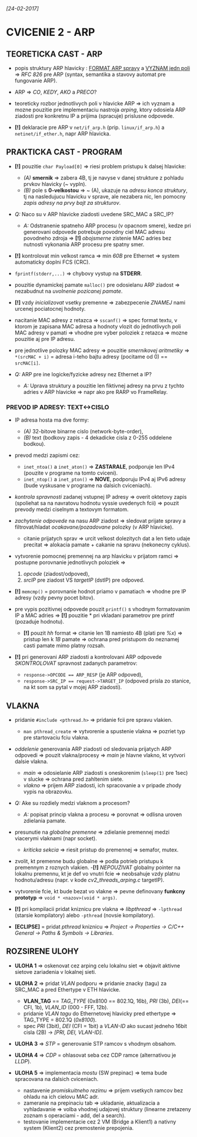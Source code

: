 _[24-02-2017]_

# CVICENIE 2 - ARP

## TEORETICKA CAST - ARP

- popis struktury ARP hlavicky : [FORMAT ARP spravy](./arp_format.png) a [VYZNAM jedn poli](./arp-hdr-fields.jpg) => _RFC 826_ pre ARP (syntax, semantika a stavovy automat pre fungovanie ARP).
- ARP => _CO_, _KEDY_, _AKO_ a _PRECO_?
- teoreticky rozbor jednotlivych poli v hlavicke ARP => ich vyznam a mozne pouzitie pre implementaciu nastroja _arping_, ktory odosiela ARP ziadosti pre konkretnu IP a prijima (spracuje) prislusne odpovede.

- **[!]** deklaracie pre ARP v `net/if_arp.h` (prip. `linux/if_arp.h`) a `netinet/if_ether.h`, napr ARP hlavicka.

## PRAKTICKA CAST - PROGRAM

- **[!]** pouzitie `char Payload[0]` => riesi problem pristupu k dalsej hlavicke:
    - _(A)_ **smernik** => zabera 4B, tj je navyse v danej strukture z pohladu prvkov hlavicky (~ vypln).
    - _(B)_ pole s **0-velkostou** => ~ (A), ukazuje na _adresu konca struktury_, tj na nasledujucu hlavicku v sprave, ale nezabera nic, len pomocny _zapis adresy na prvy bajt za strukturov_.

- _Q:_ Naco su v ARP hlavicke ziadosti uvedene SRC_MAC a SRC_IP?
    - _A:_ Odstranenie spatneho ARP procesu (v opacnom smere), kedze pri generovani odpovede potrebuje povodny ciel MAC adresu povodneho zdroja => **[!]** _obojsmerne_ zistenie MAC adries bez nutnosti vykonania ARP procesu pre spatny smer.

- **[!]** kontrolovat min velkost ramca => min _60B_ pre Ethernet => system automaticky doplni FCS (CRC).
- `fprintf(stderr,...)` => chybovy vystup na __STDERR__.
- pouzitie dynamickej pamate `malloc()` pre odosielanu ARP ziadost => nezabudnut na _uvolnenie pozicanej pamate_.
- **[!]** vzdy _inicializovat_ vsetky premenne => zabezpecenie _ZNAMEJ_ nami urcenej pociatocnej hodnoty.  

- nacitanie MAC adresy z retazca => `sscanf()` => spec format textu, v ktorom je zapisana MAC adresa a hodnoty vlozit do jednotlivych poli MAC adresy v pamati => vhodne pre vyber poloziek z retazca => mozne pouzitie aj pre IP adresu.
- pre jednotlive polozky MAC adresy => pouzitie _smernikovej aritmetiky_ => `*(srcMAC + i)` = adresa i-teho bajtu adresy (pocitame od 0) == `srcMAC[i]`.

- _Q:_ ARP pre ine logicke/fyzicke adresy nez Ethernet a IP?
    - _A:_ Uprava struktury a pouzitie len fiktivnej adresy na prvu z tychto adries v ARP hlavicke => napr ako pre RARP vo FrameRelay.

### PREVOD IP ADRESY: TEXT<->CISLO

- IP adresa hosta ma dve formy:
    - _(A)_ 32-bitove binarne cislo (network-byte-order),
    - _(B)_ text (bodkovy zapis - 4 dekadicke cisla z 0-255 oddelene bodkou).

- prevod medzi zapismi cez:   
    - `inet_ntoa()` a `inet_aton()` => **ZASTARALE**, podporuje len IPv4 (pouzite v programe na tomto cviceni).  
    - `inet_ntop()` a `inet_pton()` => **NOVE**, podporuju IPv4 aj IPv6 adresy (bude vyskusane v programe na dalsich cviceniach).

- _kontrola spravnosti_ zadanej vstupnej IP adresy => overit oktetovy zapis (spoliehat sa na navratovu hodnotu vyssie uvedenych fcii) => pouzit prevody medzi ciselnym a textovym formatom.

- _zachytenie odpovede_ na nasu ARP ziadost => sledovat prijate spravy a filtrovat/hladat _ocakavane/pozadovane_ polozky (v ARP hlavicke).
    - citanie prijatych sprav => urcit velkost dolezitych dat a len tieto udaje precitat => alokacia pamate + cakanie na spravu (nekonecny cyklus).

- vytvorenie pomocnej premennej na arp hlavicku v prijatom ramci => postupne porovnanie jednotlivych poloziek =>
    1. _opcode_ (ziadost/odpoved),
    2. _srcIP_ pre ziadost VS _targetIP_ (dstIP) pre odpoved.

- **[!]** `memcmp()` = porovnanie hodnot priamo v pamatiach => vhodne pre IP adresy (vzdy pevny pocet bitov). 
- pre vypis pozitivnej odpovede pouzit `printf()` s vhodnym formatovanim IP a MAC adries => **[!]** pouzitie * pri vkladani parametrov pre printf (pozaduje hodnotu).
    - **[!]** pouzit _hh_ format => citanie len 1B namiesto 4B (plati pre _%x_) => pristup len k _1B_ pamate => ochrana pred pristupom do neznamej casti pamate mimo platny rozsah.

- **[!]** pri generovani ARP ziadosti a kontrolovani ARP odpovede _SKONTROLOVAT_ spravnost zadanych parametrov:
  - `response->OPCODE == ARP_RESP` (je ARP odpoved),
  - `response->SRC_IP == request->TARGET_IP` (odpoved prisla zo stanice, na kt som sa pytal v mojej ARP ziadosti).

## VLAKNA

- pridanie `#include <pthread.h>` => pridanie fcii pre spravu vlakien.
    - `man pthread_create` => vytvorenie a spustenie vlakna => pozriet typ pre startovaciu fciu vlakna.
- _oddelenie_ generovania ARP ziadosti od sledovania prijatych ARP odpovedi => pouzit vlakna/procesy => _main_ je hlavne vlakno, kt vytvori dalsie vlakna.
    - _main_ => odosielanie ARP ziadosti s oneskorenim (`sleep(1)` pre 1sec) v slucke => ochrana pred zahltenim siete.
    - _vlakno_ => prijem ARP ziadosti, ich spracovanie a v pripade zhody vypis na obrazovku.
   
- _Q:_ Ake su rozdiely medzi vlaknom a procesom?
    - _A:_ popisat princip vlakna a procesu => porovnat => odlisna uroven zdielania pamate.
  
- presunutie na _globalne premenne_ => zdielanie premennej medzi viacerymi vlaknami (napr socket).
    - _kriticka sekcia_ => riesit pristup do premennej => semafor, mutex.
- zvolit, kt premenne budu globalne => podla potrieb pristupu k premennym z roznych vlakien.
-**[!]** _NEPOUZIVAT_ globalny pointer na lokalnu premennu, kt je def vo vnutri fcie => neobsahuje vzdy platnu hodnotu/adresu (napr. v kode *cv2_threads_arping.c* targetIP).

- vytvorenie fcie, kt bude bezat vo vlakne => pevne definovany **funkcny prototyp** => `void * <nazov>(void * args)`.

- **[!]** pri kompilacii pridat kniznicu pre vlakna => _libpthread_ => `-lpthread` (starsie kompilatory) alebo `-pthread` (novsie kompilatory).
- **[ECLIPSE]** = pridat _pthread_ kniznicu => _Project -> Properties -> C/C++ General -> Paths & Symbols -> Libraries_.

## ROZSIRENE ULOHY

- **ULOHA 1** => oskenovat cez arping celu lokalnu siet => objavit aktivne sietove zariadenia v lokalnej sieti.

- **ULOHA 2** => pridat _VLAN_ podporu => pridanie znacky (tagu) za SRC_MAC a pred Ethertype v ETH hlavicke.
    - **VLAN_TAG** == _TAG_TYPE_ (0x8100 == 802.1Q, 16b), _PRI_ (3b), _DEI_(== CFI, 1b), _VLAN_ID_ (000 - FFF, 12b).
    - pridanie _VLAN tagu_ do Ethernetovej hlavicky pred ethertype => TAG_TYPE = 802.1Q (_0x8100_).
    - spec _PRI_ (3bit), _DEI_ (CFI = 1bit) a _VLAN-ID_ ako sucast jedneho 16bit cisla (2B) -> _[PRI, DEI, VLAN-ID]_. 

- **ULOHA 3** => _STP_ = generovanie STP ramcov s vhodnym obsahom.

- **ULOHA 4** => _CDP_ = ohlasovat seba cez CDP ramce (alternativou je _LLDP_).
  
- **ULOHA 5** => implementacia _mostu_ (SW prepinac) => tema bude spracovana na dalsich cviceniach.
    - nastavenie _promiskuitneho rezimu_ => prijem vsetkych ramcov bez ohladu na ich cielovu MAC adr.
    - zameranie na prepinaciu tab => ukladanie, aktualizacia a vyhladavanie => volba vhodnej udajovej struktury (linearne zretazeny zoznam s operaciami - add, del a search).
    - testovanie implementacie cez 2 VM (Bridge a Klient1) a nativny system (Klient2) cez premostenie prepojenia.
